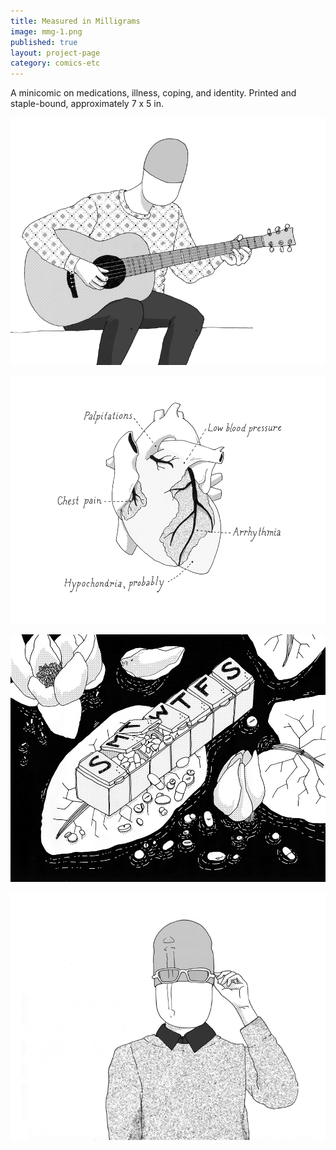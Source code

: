 ```yaml
---
title: Measured in Milligrams
image: mmg-1.png
published: true
layout: project-page
category: comics-etc
---
```

A minicomic on medications, illness, coping, and identity. Printed and staple-bound, approximately 7 x 5 in. 

![Measured in Milligrams minicomic](/images/comics-etc/mmg-2.png)

![Measured in Milligrams minicomic](/images/comics-etc/mmg-3.png)

![Measured in Milligrams minicomic](/images/comics-etc/mmg-4.png)

![Measured in Milligrams minicomic](/images/comics-etc/mmg-5.png)

